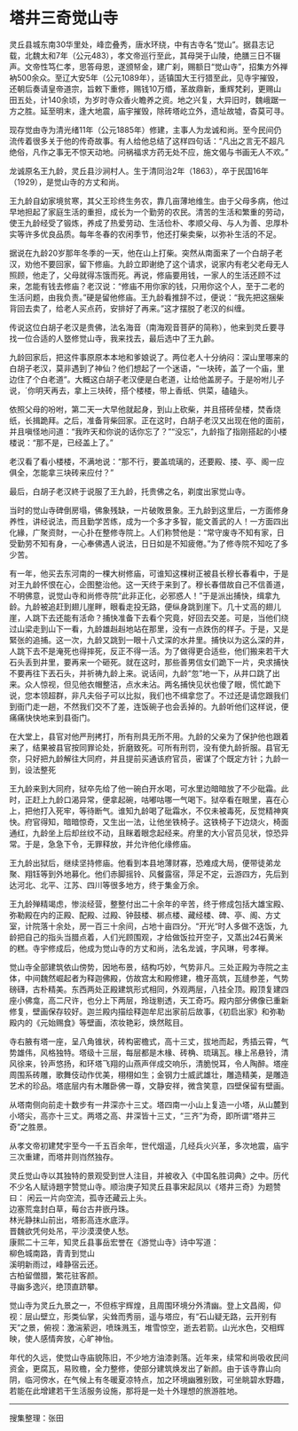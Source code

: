 # 塔井三奇觉山寺

灵丘县城东南30华里处，峰峦叠秀，唐水环绕，中有古寺名“觉山”。据县志记载，北魏太和7年（公元483），孝文帝巡行至此，其母哭于山陵，绝膳三日不辍声。文帝性笃仁孝，思答母恩，遂颁帑金，建广刹，赐额日“觉山寺”，招集方外禅衲500余众。至辽大安5年（公元1089年），适镇国大王行猎至此，见寺宇摧毁，还朝后奏请皇帝道宗，旨敕下重修，赐钱10万缗，革故鼎新，重辉梵刹，更赐山田五处，计140余顷，为岁时寺众香火瞻养之资。地之兴复，大异旧时，魏峨踞一方之胜。延至明末，逢大地震，庙宇摧毁，除砖塔屹立外，遗址故墟，杳莫可寻。

现存觉由寺为清光绪11年（公元1885年）修建，主事人为龙诚和尚。至今民间仍流传着很多关于他的传奇故事。有人给他总结了这样四句话：“凡出之言无不超凡绝俗，凡作之事无不惊天动地。问祸福求方药无处不应，施文偈与书画无人不欢。”

龙诚原名王九龄，灵丘县沙涧村人。生于清同治2年（1863），卒于民国16年（1929），是觉山寺的方丈和尚。

王九龄自幼家境贫寒，其父王珍终生务农，靠几亩薄地维生。由于父母多病，他过早地担起了家庭生活的重担，成长为一个勤劳的农民。清苦的生活和繁重的劳动，使王九龄经受了锻炼，养成了热爱劳动、生活俭朴、孝顺父母、与人为善、忠厚朴实等许多优良品质。每年冬春的农闲季节，他还打柴卖柴，以弥补生活的不足。

据说在九龄20岁那年冬季的一天，他在山上打柴。突然从南面来了一个白胡子老汉，劝他不要回家，留下修庙。九龄立即谢绝了这个请求，说家内有老父老母无人照顾，他走了，父母就得冻饿而死。再说，修庙要用钱，一家人的生活还顾不过来，怎能有钱去修庙？老汉说：“修庙不用你家的钱，只用你这个人，至于二老的生活问题，由我负责。”硬是留他修庙。王九龄看推辞不过，便说：“我先把这捆柴背回去卖了，给老人买点药，安排好了再来。”这才摆脱了老汉的纠缠。

传说这位白胡子老汉是贵佛，法名海音（南海观音菩萨的简称），他来到灵丘要寻找一位合适的人墪修觉山寺，我来找去，最后选中了王九齡。

九龄回家后，把这件事原原本本地和爹娘说了。两位老人十分纳闷：深山里哪来的白胡子老汉，莫非遇到了神仙？他们想起了一个迷语，“一块砖，盖了一个庙，里边住了个白老道”。大概这白胡子老汉便是白老道，让给他盖房子。于是吩咐儿子说，ˊ你明天再去，拿上三块砖，搭个楼楼，带上香纸、供菜，磕磕头。

依照父母的吩咐，第二天一大早他就起身，到山上砍柴，并且搭砖垒楼，焚香烧纸，长揖跪拜。之后，准备背柴回家。正在这时，白胡子老汉又出现在他的面前，并且嗔怪地问道：“我昨天和你说的话你忘了？”“没忘”，九龄指了指刚搭起的小楼楼说：“那不是，已经盖上了。”

老汉看了看小楼楼，不满地说：“那不行，要盖琉璃的，还要殿、搂、亭、阁一应俱全，怎能拿三块砖来应付？”

最后，白胡子老汉終于说服了王九龄，托贵佛之名，剃度出家觉山寺。

当时的觉山寺碑倒房塌，佛象残缺，一片破敗景象。王九龄到这里后，一方面修身养性，讲经说法，而且勤学苦练，成为一个多才多智，能文善武的人！一方面四出化緣，广聚资財，一心扑在整修寺院上。人们称赞他是：“常守废寺不知有家，日受勤劳不知有身，一心奉佛遇人说法，日日如是不知疲倦。”为了修寺院不知吃了多少苦。

有一年，他买去东河南的一棵大树修庙，可谁知这棵树正被县长穆长春看中，于是对王九龄怀恨在心，企图整治他。这一天终于来到了。穆长春借故自己不信善道，不明佛意，说觉山寺和尚修寺院“此非正化，必邪惑人！”于是派出捕快，缉拿九龄。九龄被追赶到翅儿崖畔，眼看走投无路，便纵身跳到崖下。几十丈高的翅儿崖，人跳下去还能有活命？捕快准备下去看个究竟，好回去交差。可是，当他们绕过山梁走到山下一看，九龄雄赳赳地站在那里，没有一点跌伤的样子。于是，又是緊张的追捕。这一次，九龄又跳到一眼十八丈深的水井里。捕快以为这么深的井，人跳下去不是淹死也得摔死，反正不得一活。为了做得更合适些，他们搬来若干大石头丢到井里，要再来一个砸死。就在这时，那些善男信女们跪下一片，央求捕快不要再往下丟石头，并祈祷九龄上来。说话间，九龄“忽”地一下，从井口跳了出来。众人惊视，但见他衣帽整洁，点水未沾。两名捕快见状也傻了眼，慌忙跪下说，您本领超群，非凡夫俗子可以比拟，我们也不缉拿您了。不过还是请您跟我们到衙门走一趟，不然我们交不了差，连饭碗子也会丢掉的。九龄听他们这样说，便痛痛快快地来到县衙门。

在大堂上，县官对他严刑拷打，所有刑具无所不用。九龄的父亲为了保护他也跟着来了，结果被县官按同罪论处，折磨致死。可所有刑罚，没有使九龄折服。县官无奈，只好把九龄解往大同府，并且提前买通该府官员，密谋了个既定方针；九龄一到，设法整死

王九龄来到大同府，狱卒先给了他一碗白开水喝，可水里边暗暗放了不少砒霜。此时，正赶上九龄口渴异常，便拿起碗，咕嘟咕哪一气喝下。狱卒看在眼里，喜在心上，把他打入死牢，等待断气。谁知九龄喝了砒霜水，不仅未被毒死，反觉精神爽快。府官得知，暗暗惊奇，又生出一法，让他坐铁椅子。这铁椅子下边烧火，椅面通红，九龄坐上后却丝纹不动，且眯着眼念起经来。府里的大小官员见状，惊恐异常。于是，急急下令，无罪释放，并允许他化缘修庙。

王九龄出狱后，继续坚持修庙。他看到本县地薄财寡，恐难成大局，便带徒弟龙聚、翔钰等到外地募化。他们赤脚摇铃、风餐露宿，萍足不定，云游四方，先后到达河北、北平、江苏、四川等很多地方，终于集金万余。

王九龄殚精竭虑，惨淡经营，整整付出二十余年的辛苦，终于修成包括大雄宝殿、弥勒殿在内的正殿、配殿、过殿、钟鼓楼、梆点楼、藏经楼、碑、亭、阁、方丈室，计院落十余处，房一百三十余间，占地十亩四分。“开光“时人多做不迭饭，九龄把自己的指头当腊点着，人们光顾围观，才给做饭拉开空子，又蒸出24石黄米的糕。寺宇修成后，他成为觉山寺的方丈和尚，法名龙诚，字风琳，号孝禅。

觉山寺全部建筑依山傍势，因地布景，结构巧妙，气势非凡。三处正殿为寺院之主体，中间魏然崛起者为释迦佛殿，仿故宫太和殿修建，檐牙高筑，瓦缝参差，气势磅礴，古朴精美。东西两处正殿建筑形式相同，外观两层，八挂全顶。殿顶复建四座小佛龛，高二尺许，也分上下两层，玲珑剔透，天工奇巧。殿内部分佛像已重新修复，壁画保存较好。迦兰殿内描绘释迦牟尼出家前后故事，《初启出家》和弥勒殿内的《元始赐食》等壁画，浓妆艳彩，焕然眩目。

寺右腋有塔一座，呈八角锥状，砖构密檐式，高十三丈，拔地而起，秀插云霄，气势雄伟，风格独特。塔级十三层，每层都是木椽、砖桷、琉璃瓦。椽上吊悬铃，清风徐来，铃声悠扬，和环塔飞翔的山燕声伴成交响乐，清脆悦耳，令人陶醉。塔座周围系砖雕，歌舞伎动作优美，栩栩如生；金钢力士威武雄壮，雕造精美，是雕造艺术的珍品。塔底层内有木雕卧佛一尊，文静安祥，微含笑意，四壁保留有壁画。

从塔南侧向前走十数步有一井深亦十三丈。塔四南一小山上复造一小塔，从山麓到小塔尖，高亦十三丈。两塔之高、井深皆十三丈，“三齐”为奇，即所谓“塔井三奇”之胜景。

从孝文帝初建梵宇至今一千五百余年，世代烟遥，几经兵火兴革，多次地震，庙宇三次重建，而塔井则岿然独存。

灵丘觉山寺以其独特的景观受到世人注目，并被收入《中国名胜词典》之中。历代不少名人赋诗題字赞觉山寺。顺治庚子知灵丘县事宋起凤以《塔井三奇》为题赞曰：
闲云一片向空流，孤寺还藏云上头。  
边塞荒龛封白草，莓台古井嵌丹珠。  
林光静抹山前出，塔影高连水底浮。  
晋魏欲凭何处吊，平沙漠漠使人愁。  
康熙二十三年，知灵丘县事岳宏誉在《游觉山寺》诗中写道：  
柳色城南路，青青到觉山  
溪明新雨过，峰静宿云还。  
古柏留僧腊，繁花驻客颜。  
寻幽多逸兴，绝顶直跻攀。

觉山寺为灵丘九景之一，不但栋宇辉煌，且周围环境分外清幽。登上文昌阁，仰视：层山壁立，形类仙掌，尖耸而秀丽，遥与塔应，有“石山疑无路，云开别有天”之景，俯视：激湍萦迥，喷珠溅玉，堆雪惊空，逝去若箭。山光水色，交相辉映，使人感情奔放，心旷神怡。

年代的久远，使觉山寺庙貌陈旧，不少地方油漆剥落。近年来，续常和尚吸收民间资金，更腐瓦，易败檐，全力整修，使部分建筑焕发出了新颜。由于该寺靠山向阴，临河傍水，在气候上有冬暖夏凉特点，加之环境幽雅别致，可坐眺碧水野趣，若能在此增建若干生活服务设施，那将是一处十外理想的旅游胜地。

---

搜集整理：张田
